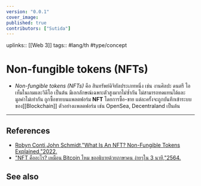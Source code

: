 ```yaml
---
version: "0.0.1"
cover_image:
published: true
contributors: ["Sutida"]
---
```

uplinks:: [[Web 3]]
tags:: #lang/th #type/concept

# Non-fungible tokens (NFTs)
- *Non-fungible tokens (NFTs)* คือ สินทรัพย์ดิจิทัลประเภทหนึ่ง เช่น งานศิลปะ ดนตรี ไอเท็มในเกมและวิดีโอ เป็นต้น มีเอกลักษณ์เฉพาะตัวสูงมากไม่ซ้ำกัน ไม่สามารถทดแทนได้และมูลค่าไม่เท่ากัน ถูกซื้อขายบนแพลตฟอร์ม **NFT** โดยการซื้อ-ขาย แต่ละครั้งจะถูกบันทึกเข้าระบบของ[[Blockchain]] ตัวอย่างเเพลตฟอร์ม เช่น OpenSea, Decentraland  เป็นต้น
---
## References
- [Robyn Conti,John Schmidt,"What Is An NFT? Non-Fungible Tokens Explained,"2022.](https://www.forbes.com/advisor/investing/cryptocurrency/nft-non-fungible-token/)
- ["NFT คืออะไร? เหมือน Bitcoin ไหม ขออธิบายด้วยภาษาคน ง่ายๆใน 3 นาที,"2564.](https://www.springnews.co.th/blogs/program/818267)
## See also

